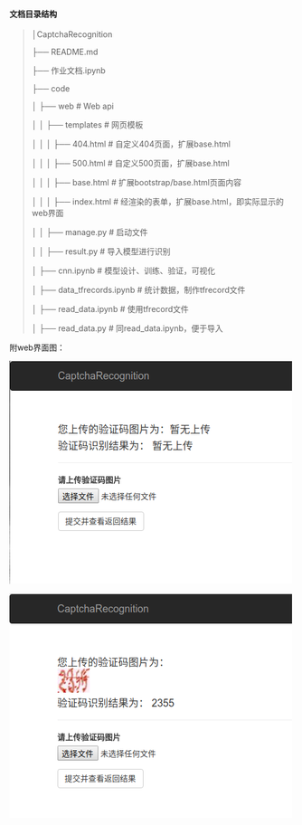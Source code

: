 #### 文档目录结构

>│CaptchaRecognition
>
>├── README.md
>
>├── 作业文档.ipynb
>
>├── code
>
>│	├── web				# Web api
>
>│	│	├── templates		# 网页模板
>
>│	│	│	├── 404.html	# 自定义404页面，扩展base.html
>
>│	│	│	├── 500.html	# 自定义500页面，扩展base.html
>
>│	│	│	├── base.html	# 扩展bootstrap/base.html页面内容
>
>│	│	│	├── index.html	# 经渲染的表单，扩展base.html，即实际显示的web界面
>
>│	│	├── manage.py		# 启动文件
>
>│	│	├── result.py			# 导入模型进行识别
>
>│	├── cnn.ipynb				# 模型设计、训练、验证，可视化
>
>│	├── data_tfrecords.ipynb		# 统计数据，制作tfrecord文件
>
>│	├── read_data.ipynb			# 使用tfrecord文件
>
>│	├── read_data.py				# 同read_data.ipynb，便于导入

附web界面图：

![web主页页面](../images/web.png "主页页面显示")



![web主页页面](../images/web1.png "返回结果显示")